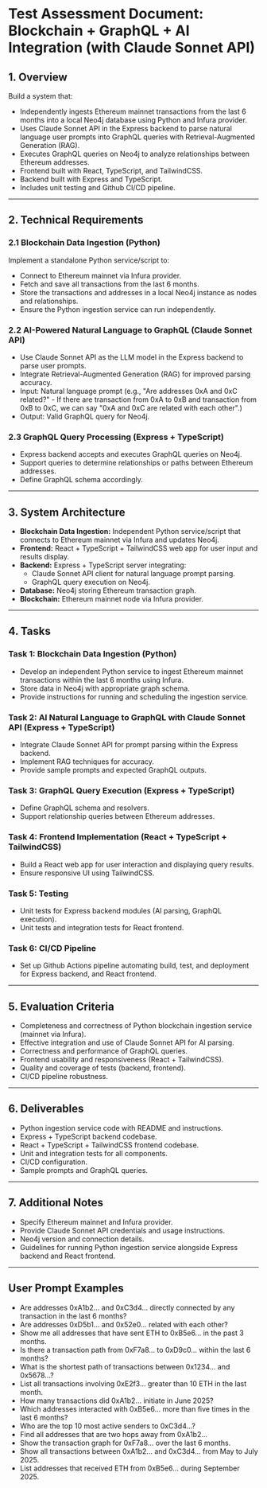 # Test Assessment Document: Blockchain + GraphQL + AI Integration (with Claude Sonnet API)

## 1. Overview

Build a system that:

- Independently ingests Ethereum mainnet transactions from the last 6 months into a local Neo4j database using Python and Infura provider.
- Uses Claude Sonnet API in the Express backend to parse natural language user prompts into GraphQL queries with Retrieval-Augmented Generation (RAG).
- Executes GraphQL queries on Neo4j to analyze relationships between Ethereum addresses.
- Frontend built with React, TypeScript, and TailwindCSS.
- Backend built with Express and TypeScript.
- Includes unit testing and Github CI/CD pipeline.

---

## 2. Technical Requirements

### 2.1 Blockchain Data Ingestion (Python)

Implement a standalone Python service/script to:

- Connect to Ethereum mainnet via Infura provider.
- Fetch and save all transactions from the last 6 months.
- Store the transactions and addresses in a local Neo4j instance as nodes and relationships.
- Ensure the Python ingestion service can run independently.

### 2.2 AI-Powered Natural Language to GraphQL (Claude Sonnet API)

- Use Claude Sonnet API as the LLM model in the Express backend to parse user prompts.
- Integrate Retrieval-Augmented Generation (RAG) for improved parsing accuracy.
- Input: Natural language prompt (e.g., "Are addresses 0xA and 0xC related?" - If there are transaction from 0xA to 0xB and transaction from 0xB to 0xC, we can say "0xA and 0xC are related with each other".)
- Output: Valid GraphQL query for Neo4j.

### 2.3 GraphQL Query Processing (Express + TypeScript)

- Express backend accepts and executes GraphQL queries on Neo4j.
- Support queries to determine relationships or paths between Ethereum addresses.
- Define GraphQL schema accordingly.

---

## 3. System Architecture

- **Blockchain Data Ingestion:** Independent Python service/script that connects to Ethereum mainnet via Infura and updates Neo4j.
- **Frontend:** React + TypeScript + TailwindCSS web app for user input and results display.
- **Backend:** Express + TypeScript server integrating:
  - Claude Sonnet API client for natural language prompt parsing.
  - GraphQL query execution on Neo4j.
- **Database:** Neo4j storing Ethereum transaction graph.
- **Blockchain:** Ethereum mainnet node via Infura provider.

---

## 4. Tasks

### Task 1: Blockchain Data Ingestion (Python)

- Develop an independent Python service to ingest Ethereum mainnet transactions within the last 6 months using Infura.
- Store data in Neo4j with appropriate graph schema.
- Provide instructions for running and scheduling the ingestion service.

### Task 2: AI Natural Language to GraphQL with Claude Sonnet API (Express + TypeScript)

- Integrate Claude Sonnet API for prompt parsing within the Express backend.
- Implement RAG techniques for accuracy.
- Provide sample prompts and expected GraphQL outputs.

### Task 3: GraphQL Query Execution (Express + TypeScript)

- Define GraphQL schema and resolvers.
- Support relationship queries between Ethereum addresses.

### Task 4: Frontend Implementation (React + TypeScript + TailwindCSS)

- Build a React web app for user interaction and displaying query results.
- Ensure responsive UI using TailwindCSS.

### Task 5: Testing

- Unit tests for Express backend modules (AI parsing, GraphQL execution).
- Unit tests and integration tests for React frontend.

### Task 6: CI/CD Pipeline

- Set up Github Actions pipeline automating build, test, and deployment for Express backend, and React frontend.

---

## 5. Evaluation Criteria

- Completeness and correctness of Python blockchain ingestion service (mainnet via Infura).
- Effective integration and use of Claude Sonnet API for AI parsing.
- Correctness and performance of GraphQL queries.
- Frontend usability and responsiveness (React + TailwindCSS).
- Quality and coverage of tests (backend, frontend).
- CI/CD pipeline robustness.

---

## 6. Deliverables

- Python ingestion service code with README and instructions.
- Express + TypeScript backend codebase.
- React + TypeScript + TailwindCSS frontend codebase.
- Unit and integration tests for all components.
- CI/CD configuration.
- Sample prompts and GraphQL queries.

---

## 7. Additional Notes

- Specify Ethereum mainnet and Infura provider.
- Provide Claude Sonnet API credentials and usage instructions.
- Neo4j version and connection details.
- Guidelines for running Python ingestion service alongside Express backend and React frontend.

---

## User Prompt Examples

- Are addresses 0xA1b2... and 0xC3d4... directly connected by any transaction in the last 6 months?
- Are addresses 0xD5b1... and 0x52e0... related with each other?
- Show me all addresses that have sent ETH to 0xB5e6... in the past 3 months.
- Is there a transaction path from 0xF7a8... to 0xD9c0... within the last 6 months?
- What is the shortest path of transactions between 0x1234... and 0x5678...?
- List all transactions involving 0xE2f3... greater than 10 ETH in the last month.
- How many transactions did 0xA1b2... initiate in June 2025?
- Which addresses interacted with 0xB5e6... more than five times in the last 6 months?
- Who are the top 10 most active senders to 0xC3d4...?
- Find all addresses that are two hops away from 0xA1b2...
- Show the transaction graph for 0xF7a8... over the last 6 months.
- Show all transactions between 0xA1b2... and 0xC3d4... from May to July 2025.
- List addresses that received ETH from 0xB5e6... during September 2025.
